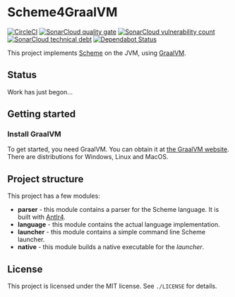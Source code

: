 # Scheme4GraalVM
[![CircleCI](https://circleci.com/gh/mthmulders/brainfuck-jvm.svg?style=svg)](https://circleci.com/gh/mthmulders/scheme4graalvm)
[![SonarCloud quality gate](https://sonarcloud.io/api/project_badges/measure?project=mthmulders_brainfuck-jvm&metric=alert_status)](https://sonarcloud.io/dashboard?id=mthmulders_scheme4graalvm-jvm)
[![SonarCloud vulnerability count](https://sonarcloud.io/api/project_badges/measure?project=mthmulders_brainfuck-jvm&metric=vulnerabilities)](https://sonarcloud.io/dashboard?id=mthmulders_scheme4graalvm-jvm)
[![SonarCloud technical debt](https://sonarcloud.io/api/project_badges/measure?project=mthmulders_brainfuck-jvm&metric=sqale_index)](https://sonarcloud.io/dashboard?id=mthmulders_scheme4graalvm-jvm)
[![Dependabot Status](https://api.dependabot.com/badges/status?host=github&repo=mthmulders/scheme4graalvm)](https://dependabot.com)

This project implements [Scheme](https://en.wikipedia.org/wiki/Scheme_(programming_language)) on the JVM, using [GraalVM](https://www.graalvm.org/).

## Status
Work has just begon...

## Getting started

### Install GraalVM
To get started, you need GraalVM.
You can obtain it at [the GraalVM website](https://www.graalvm.org/downloads/).
There are distributions for Windows, Linux and MacOS.

## Project structure
This project has a few modules:
* **parser** - this module contains a parser for the Scheme language.
It is built with [Antlr4](https://www.antlr.org/).
* **language** - this module contains the actual language implementation.
* **launcher** - this module contains a simple command line Scheme launcher.
* **native** - this module builds a native executable for the _launcher_.

## License
This project is licensed under the MIT license.
See `./LICENSE` for details.